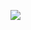 [![](http://img.youtube.com/vi/PoibGE9BkCU/0.jpg)](https://www.youtube.com/watch?v=PoibGE9BkCU&list=PLb6UbFXBdbCrvdXVgY_3jp5swtvW24fYv&index=1)
